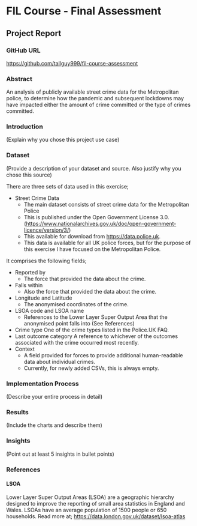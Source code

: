 # FIL Course - Final Assessment
## Project Report

### GitHub URL 
https://github.com/tallguy999/fil-course-assessment

### Abstract
An analysis of publicly available street crime data for the Metropolitan police, to determine how the pandemic and subsequent lockdowns may have impacted either the amount of crime committed or the type of crimes committed.

### Introduction
(Explain why you chose this project use case)

### Dataset
(Provide a description of your dataset and source. Also justify why you chose this source)

There are three sets of data used in this exercise;

- Street Crime Data
    - The main dataset consists of street crime data for the Metropolitan Police
    - This is published under the Open Government License 3.0.(https://www.nationalarchives.gov.uk/doc/open-government-licence/version/3/)
    - This available for download from https://data.police.uk.
    - This data is available for all UK police forces, but for the purpose of this exercise I have focused on the Metropolitan Police.

It comprises the following fields;

- Reported by
    - The force that provided the data about the crime.
- Falls within
    - Also the force that provided the data about the crime.
- Longitude and Latitude
    - The anonymised coordinates of the crime.
- LSOA code and LSOA name
    - References to the Lower Layer Super Output Area that the anonymised point falls into (See References)
- Crime type
One of the crime types listed in the Police.UK FAQ.
- Last outcome category
A reference to whichever of the outcomes associated with the crime occurred most recently.
- Context
    - A field provided for forces to provide additional human-readable data about individual crimes.
    - Currently, for newly added CSVs, this is always empty.

### Implementation Process
(Describe your entire process in detail)

### Results
(Include the charts and describe them)

### Insights
(Point out at least 5 insights in bullet points)

### References
#### LSOA
Lower Layer Super Output Areas (LSOA) are a geographic hierarchy designed to improve the reporting of small area statistics in England and Wales. LSOAs have an average population of 1500 people or 650 households. 
Read more at; https://data.london.gov.uk/dataset/lsoa-atlas